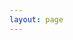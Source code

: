 ```yaml
---
layout: page
---
```


<script setup>
import {
  VPTeamPage,
  VPTeamPageTitle,
  VPTeamMembers,
  VPTeamPageSection
} from 'vitepress/theme';

const Kimi_ops = [
    {
    avatar:'https://www.sakura.fun/resource/avatar/1749393192-Kimimustbe29.png',
    name: 'Kimimaybe29',
    desc: '常年不上线的杂鱼腐竹<br>欢迎来我的个人网站看看<br>↓',
    links: [
        { icon: 'github', link: 'https://github.com/Kimimaybe29' },
        { icon: 'wordpress', link: 'https://kimimaybe29.top'},
        { icon: 'bilibili', link: 'https://space.bilibili.com/504333259' },
        ]
    },
    {
    avatar:'https://www.sakura.fun/resource/avatar/1749393194-N0HAb1tor.png',
    name: 'N0HAb1tor',
    }
];
const Kimi_players = [
    {
    avatar:'https://www.sakura.fun/resource/avatar/1749393192-lanxiao1.png',
    name: 'lanxiao1',
    }
]
</script>

<VPTeamPage>
  <VPTeamPageTitle>
    <template #title>Kimi的万事屋成员</template>
    <template #lead>可以自由修改描述</template>
  </VPTeamPageTitle>
<VPTeamPageSection>
    <template #title>管理组</template>
    <template #members>
      <VPTeamMembers size="medium" :members="Kimi_ops"></VPTeamMembers>
    </template>
</VPTeamPageSection>
<VPTeamPageSection>
    <template #title>玩家们</template>
    <template #members>
      <VPTeamMembers size="small" :members="Kimi_players"></VPTeamMembers>
    </template>
</VPTeamPage>
